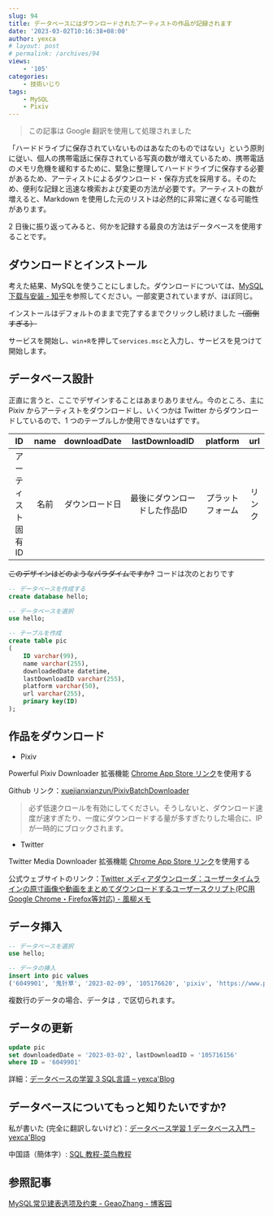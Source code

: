 ```yaml
---
slug: 94
title: データベースにはダウンロードされたアーティストの作品が記録されます
date: '2023-03-02T10:16:38+08:00'
author: yexca
# layout: post
# permalink: /archives/94
views:
    - '105'
categories:
    - 技術いじり
tags:
    - MySQL
    - Pixiv
---
```


> この記事は Google 翻訳を使用して処理されました

「ハードドライブに保存されていないものはあなたのものではない」という原則に従い、個人の携帯電話に保存されている写真の数が増えているため、携帯電話のメモリ危機を緩和するために、緊急に整理してハードドライブに保存する必要があるため、アーティストによるダウンロード・保存方式を採用する。そのため、便利な記録と迅速な検索および変更の方法が必要です。アーティストの数が増えると、Markdown を使用した元のリストは必然的に非常に遅くなる可能性があります。

2 日後に振り返ってみると、何かを記録する最良の方法はデータベースを使用することです。

## ダウンロードとインストール

考えた結果、MySQLを使うことにしました。ダウンロードについては、[MySQL下载与安装 - 知乎](https://zhuanlan.zhihu.com/p/81801548)を参照してください。一部変更されていますが、ほぼ同じ。

インストールはデフォルトのままで完了するまでクリックし続けました ~~（面倒すぎる）~~

サービスを開始し、`win+R`を押して`services.msc`と入力し、サービスを見つけて開始します。

## データベース設計

正直に言うと、ここでデザインすることはあまりありません。今のところ、主に Pixiv からアーティストをダウンロードし、いくつかは Twitter からダウンロードしているので、1 つのテーブルしか使用できないはずです。

|         ID         | name |  downloadDate  |        lastDownloadID        |     platform     |  url   |
| :----------------: | :--: | :------------: | :--------------------------: | :--------------: | :----: |
| アーティスト固有ID | 名前 | ダウンロード日 | 最後にダウンロードした作品ID | プラットフォーム | リンク |

~~このデザインはどのようなパラダイムですか?~~ コードは次のとおりです

```sql
-- データベースを作成する
create database hello;

-- データベースを選択
use hello;

-- テーブルを作成
create table pic
(
	ID varchar(99),
    name varchar(255),
    downloadedDate datetime,
    lastDownloadID varchar(255),
    platform varchar(50),
    url varchar(255),
    primary key(ID)
);
```

## 作品をダウンロード

* Pixiv

Powerful Pixiv Downloader 拡張機能 [Chrome App Store リンク](https://chrome.google.com/webstore/detail/powerful-pixiv-downloader/dkndmhgdcmjdmkdonmbgjpijejdcilfh)を使用する

Github リンク：[xuejianxianzun/PixivBatchDownloader](https://github.com/xuejianxianzun/PixivBatchDownloader)

> 必ず低速クロールを有効にしてください。そうしないと、ダウンロード速度が速すぎたり、一度にダウンロードする量が多すぎたりした場合に、IP が一時的にブロックされます。

* Twitter

Twitter Media Downloader 拡張機能 [Chrome App Store リンク](https://chrome.google.com/webstore/detail/twitter-media-downloader/cblpjenafgeohmnjknfhpdbdljfkndig)を使用する

公式ウェブサイトのリンク：[Twitter メディアダウンローダ：ユーザータイムラインの原寸画像や動画をまとめてダウンロードするユーザースクリプト(PC用Google Chrome・Firefox等対応) - 風柳メモ](https://memo.furyutei.com/entry/20160723/1469282864)

## データ挿入

```sql
-- データベースを選択
use hello;

-- データの挿入
insert into pic values
('6049901', '鬼针草', '2023-02-09', '105176620', 'pixiv', 'https://www.pixiv.net/users/6049901')
```

複数行のデータの場合、データは `,` で区切られます。

## データの更新

```sql
update pic
set downloadedDate = '2023-03-02', lastDownloadID = '105716156'
where ID = '6049901'
```

詳細：[データベースの学習 3 SQL言語 – yexca'Blog](http://blog.yexca.net/ja/archives/88)

## データベースについてもっと知りたいですか?

私が書いた (完全に翻訳しないけど)：[データベース学習 1 データベース入門 – yexca'Blog](http://blog.yexca.net/ja/archives/86)

中国語（簡体字）: [SQL 教程-菜鸟教程](https://www.runoob.com/sql/sql-tutorial.html)

## 参照記事

[MySQL常见建表选项及约束 - GeaoZhang - 博客园](https://www.cnblogs.com/geaozhang/p/6786105.html)
